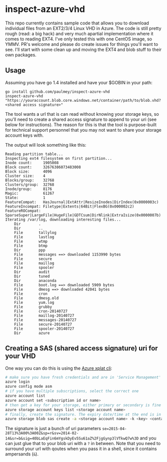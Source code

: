 # inspect-azure-vhd

This repo currently contains sample code that allows you to download individual
files from an EXT2/3/4 Linux VHD in Azure. The code is still pretty rough (read: a big hack)
and very much apartial implementation where it comes to reading EXT4. I've only tested
this with one CentOS image, so YMMV. PR's welcome and please do create issues for things 
you'll want to see. I'll start with some clean up and moving the EXT4 and blob stuff to 
their own packages.

## Usage

Assuming you have go 1.4 installed and have your $GOBIN in your path:
```
go install github.com/paulmey/inspect-azure-vhd
inspect-azure-vhd "https://youraccount.blob.core.windows.net/container/path/to/blob.vhd?<shared access signature>"
```
The tool wants a url that is can read without knowing your storage keys, so you'll need to create a
shared access signature to append to your uri (see below for instructions). The reason for this is that the tool is purpose-built
for technical support personnel that you may not want to share your storage account keys with.

The output will look something like this:
```
Reading partition table...
Inspecting ext4 filesystem on first partition...
Inode count:     1905008
Block count:     32676386073483008
Block size:      4096
Cluster size:    4
Blocks/group:    32768
Clusters/group:  32768
Inode/group:     8176
Magic:           61267
State:           1
FeatureCompat:   HasJournal|ExtAttr|ResizeInodes|DirIndex(0x0000003c)
FeatureIncompat: Filetype|Extents|64Bit|FlexBG(0x000002c2)
FeatureROCompat: SparseSuper|LargeFile|HugeFile|GDTCsum|DirNlink|ExtraIsize(0x0000007b)
Iterating /var/log, downloading interesting files...
    Dir        .
    Dir        ..
    File       tallylog
    File       lastlog
    File       wtmp
    File       btmp
    Dir        ppp
    File       messages ==> downloaded 1153990 bytes
    File       secure
    File       maillog
    File       spooler
    Dir        audit
    Dir        tuned
    Dir        anaconda
    File       boot.log ==> downloaded 5909 bytes
    File       dmesg ==> downloaded 42041 bytes
    File       cron
    File       dmesg.old
    File       yum.log
    File       grubby
    File       cron-20140727
    File       maillog-20140727
    File       messages-20140727
    File       secure-20140727
    File       spooler-20140727
    Dir        azure
```

## Creating a SAS (shared access signature) uri for your VHD

One way you can do this is using the [Azure xplat cli](http://github.com/Azure/azure-xplat-cli):
```sh
# make sure you have fresh credentials and are in 'Service Management' mode
azure login
azure config mode asm
# if you have multiple subscriptions, select the correct one
azure account list
azure account set <subscription id or name>
# then get a key for your storage, either primary or secondary is fine
azure storage account keys list <storage account name>
# finally, create the signature. The expiry date/time at the end is in UTC
azure storage blob sas create -a <storage account name> -k <key> <container> <blob path> r 2015-06-01T13:00:00
```

The signature is just a bunch of uri parameters `se=2015-04-28T13%3A00%3A00Z&sp=r&sv=2014-02-14&sr=b&sig=40bLaEqFin6mYgskDyEv5Su61aZ%2FjgGynp3lVTkwQ7w%3D`
and you can just glue that to your blob uri with a `?` in between. 
Note that you need to surround your url with qoutes when you pass it in a shell, since it contains ampersands (`&`).
